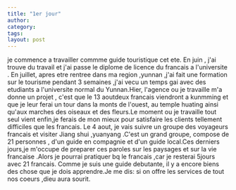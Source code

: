 ```yaml
---
title: "1er jour"
author:
category: 
tags: 
layout: post
---
```

je commence a travailler commme guide touristique cet ete.
En juin , j'ai trouve du travail et j'ai passe le diplome de  licence du francais a l'universite .
En juillet, apres etre rentree dans ma region ,yunnan ,j'ai fait une formation sur le  tourisme pendant 3 semaines ,j'ai vecu un temps gai avec des etudiants a l'universite normal du Yunnan.Hier, l'agence ou je travaille m'a donne un projet , c'est que le 13 aoutdeux francais viendront a kunmming et que je leur ferai un tour dans la monts de l'ouest, au temple huating ainsi qu'aux marches des oiseaux et des fleurs.Le moment ou je travaille tout seul vient enfin,je ferais de mon mieux pour satisfaire les clients tellement difficiles  que les francais.
Le 4 aout, je vais suivre un groupe des voyageurs francais et visiter Jiang shui ,yuanyang .C'est un grand groupe, compose de 21 personnes , d'un guide en compagnie et d'un guide local.Ces derniers jours,je m'occupe de preparer ces paroles sur les paysages et sur la vie francaise .Alors je pourrai pratiquer bq le francais ,car je resterai 5jours avec 21 francais.
Comme je suis une guide debutante, il y a encore biens des chose que je dois apprendre.Je me dis: si on offre les services de tout nos coeurs ,dieu aura sourit.

